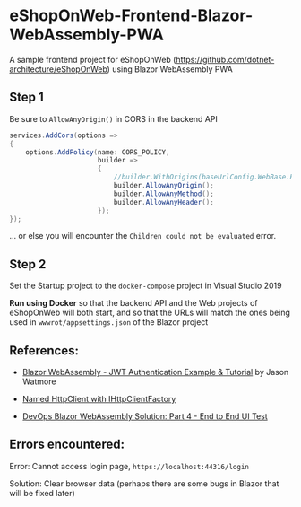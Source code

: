 # eShopOnWeb-Frontend-Blazor-WebAssembly-PWA

A sample frontend project for eShopOnWeb (https://github.com/dotnet-architecture/eShopOnWeb) using Blazor WebAssembly PWA


## Step 1

Be sure to `AllowAnyOrigin()` in CORS in the backend API

``` csharp
services.AddCors(options =>
{
    options.AddPolicy(name: CORS_POLICY,
                      builder =>
                      {
                          //builder.WithOrigins(baseUrlConfig.WebBase.Replace("host.docker.internal", "localhost").TrimEnd('/'));
                          builder.AllowAnyOrigin();
                          builder.AllowAnyMethod();
                          builder.AllowAnyHeader();
                      });
});
```

... or else you will encounter the `Children could not be evaluated` error.


## Step 2

Set the Startup project to the `docker-compose` project in Visual Studio 2019

**Run using Docker** so that the backend API and the Web projects of eShopOnWeb will both start, and so that the URLs will match the ones being used in `wwwrot/appsettings.json` of the Blazor project




## References:

- [Blazor WebAssembly - JWT Authentication Example & Tutorial](https://jasonwatmore.com/post/2020/08/13/blazor-webassembly-jwt-authentication-example-tutorial) by Jason Watmore

- [Named HttpClient with IHttpClientFactory](https://docs.microsoft.com/en-us/aspnet/core/blazor/call-web-api?view=aspnetcore-3.1#named-httpclient-with-ihttpclientfactory)

- [DevOps Blazor WebAssembly Solution: Part 4 - End to End UI Test](https://dev.to/kenakamu/devops-blazor-webassembly-solution-part-4-end-to-end-ui-test-1b3g)



## Errors encountered:

Error: Cannot access login page, `https://localhost:44316/login`

Solution: Clear browser data (perhaps there are some bugs in Blazor that will be fixed later)

